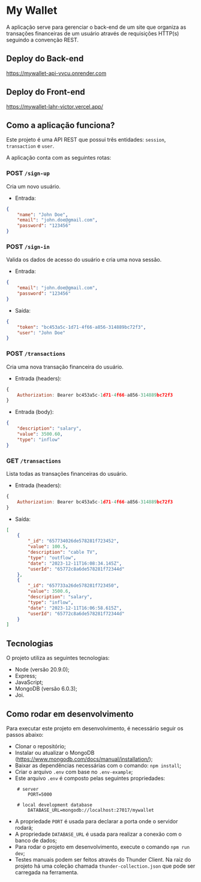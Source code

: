 # My Wallet
A aplicação serve para gerenciar o back-end de um site que organiza as transações financeiras de um usuário através de requisições HTTP(s) seguindo a convenção REST.

## Deploy do Back-end
https://mywallet-api-vvcu.onrender.com

## Deploy do Front-end
https://mywallet-lahr-victor.vercel.app/

## Como a aplicação funciona?
Este projeto é uma API REST que possui três entidades: `session`, `transaction` e `user`.

A aplicação conta com as seguintes rotas:

### POST `/sign-up`
Cria um novo usuário.

- Entrada:
```json
{
	"name": "John Doe",
	"email": "john.doe@gmail.com",
	"password": "123456"
}
```

### POST `/sign-in`
Valida os dados de acesso do usuário e cria uma nova sessão.

- Entrada:
```json
{
	"email": "john.doe@gmail.com",
	"password": "123456"
}
```
- Saída:
```json
{
	"token": "bc453a5c-1d71-4f66-a856-314889bc72f3",
	"user": "John Doe"
}
```

### POST `/transactions`
Cria uma nova transação financeira do usuário.

- Entrada (headers):
```javascript
{
	Authorization: Bearer bc453a5c-1d71-4f66-a856-314889bc72f3
}
```
- Entrada (body):
```json
{
	"description": "salary",
	"value": 3500.60,
	"type": "inflow"
}
```

### GET `/transactions`
Lista todas as transações financeiras do usuário.
- Entrada (headers):
```javascript
{
	Authorization: Bearer bc453a5c-1d71-4f66-a856-314889bc72f3
}
```
- Saída:
```json
[
	{
		"_id": "657734026de578281f723452",
		"value": 100.5,
		"description": "cable TV",
		"type": "outflow",
		"date": "2023-12-11T16:08:34.145Z",
		"userId": "65772c8a6de578281f72344d"
  	},
  	{
		"_id": "657733a26de578281f723450",
		"value": 3500.6,
		"description": "salary",
		"type": "inflow",
		"date": "2023-12-11T16:06:58.615Z",
		"userId": "65772c8a6de578281f72344d"
  	}
]
```

## Tecnologias
O projeto utiliza as seguintes tecnologias: 

- Node (versão 20.9.0);
- Express;
- JavaScript;
- MongoDB (versão 6.0.3);
- Joi.

## Como rodar em desenvolvimento
Para executar este projeto em desenvolvimento, é necessário seguir os passos abaixo:

- Clonar o repositório;
- Instalar ou atualizar o MongoDB (https://www.mongodb.com/docs/manual/installation/); 
- Baixar as dependências necessárias com o comando: `npm install`;
- Criar o arquivo `.env` com base no `.env-example`;
- Este arquivo `.env` é composto pelas seguintes propriedades:
```
	# server
		PORT=5000

	# local development database
		DATABASE_URL=mongodb://localhost:27017/mywallet

```
- A propriedade `PORT` é usada para declarar a porta onde o servidor rodará;
- A propriedade `DATABASE_URL` é usada para realizar a conexão com o banco de dados;
- Para rodar o projeto em desenvolvimento, execute o comando `npm run dev`;
- Testes manuais podem ser feitos através do Thunder Client. Na raiz do projeto há uma coleção chamada `thunder-collection.json` que pode ser carregada na ferramenta.